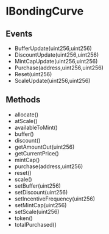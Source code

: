 # IBondingCurve

## Events


 - BufferUpdate(uint256,uint256)
 - DiscountUpdate(uint256,uint256)
 - MintCapUpdate(uint256,uint256)
 - Purchase(address,uint256,uint256)
 - Reset(uint256)
 - ScaleUpdate(uint256,uint256)

## Methods


 - allocate()
 - atScale()
 - availableToMint()
 - buffer()
 - discount()
 - getAmountOut(uint256)
 - getCurrentPrice()
 - mintCap()
 - purchase(address,uint256)
 - reset()
 - scale()
 - setBuffer(uint256)
 - setDiscount(uint256)
 - setIncentiveFrequency(uint256)
 - setMintCap(uint256)
 - setScale(uint256)
 - token()
 - totalPurchased()
